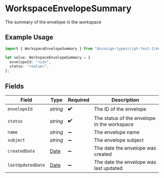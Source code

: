 # WorkspaceEnvelopeSummary

The summary of the envelope in the workspace

## Example Usage

```typescript
import { WorkspaceEnvelopeSummary } from "docusign-typescript-test-2/models/components";

let value: WorkspaceEnvelopeSummary = {
  envelopeId: "<id>",
  status: "<value>",
};
```

## Fields

| Field                                                                                         | Type                                                                                          | Required                                                                                      | Description                                                                                   |
| --------------------------------------------------------------------------------------------- | --------------------------------------------------------------------------------------------- | --------------------------------------------------------------------------------------------- | --------------------------------------------------------------------------------------------- |
| `envelopeId`                                                                                  | *string*                                                                                      | :heavy_check_mark:                                                                            | The ID of the envelope                                                                        |
| `status`                                                                                      | *string*                                                                                      | :heavy_check_mark:                                                                            | The status of the envelope in the workspace                                                   |
| `name`                                                                                        | *string*                                                                                      | :heavy_minus_sign:                                                                            | The envelope name                                                                             |
| `subject`                                                                                     | *string*                                                                                      | :heavy_minus_sign:                                                                            | The envelope subject                                                                          |
| `createdDate`                                                                                 | [Date](https://developer.mozilla.org/en-US/docs/Web/JavaScript/Reference/Global_Objects/Date) | :heavy_minus_sign:                                                                            | The date the envelope was created                                                             |
| `lastUpdatedDate`                                                                             | [Date](https://developer.mozilla.org/en-US/docs/Web/JavaScript/Reference/Global_Objects/Date) | :heavy_minus_sign:                                                                            | The date the envelope was last updated                                                        |
